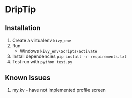 # DripTip

## Installation
1. Create a virtualenv `kivy_env`
2. Run
    * Windows `kivy_env\Scripts\activate`
3. Install dependencies `pip install -r requirements.txt`
4. Test run with `python test.py`


## Known Issues
1. my.kv - have not implemented profile screen